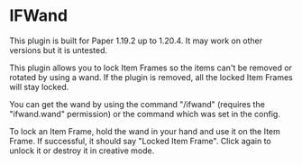 # IFWand

This plugin is built for Paper 1.19.2 up to 1.20.4. It may work on other versions but it is untested.

This plugin allows you to lock Item Frames so the items can't be removed or rotated by using a wand. If the plugin is removed, all the locked Item Frames will stay locked.

You can get the wand by using the command "/ifwand" (requires the "ifwand.wand" permission) or the command which was set in the config.

To lock an Item Frame, hold the wand in your hand and use it on the Item Frame. If successful, it should say "Locked Item Frame". Click again to unlock it or destroy it in creative mode.
